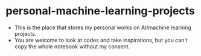 # personal-machine-learning-projects

* This is the place that stores my personal works on AI/machine learning projects. 
* You are welcome to look at codes and take inspirations, but you can't copy the whole notebook without my consent.
